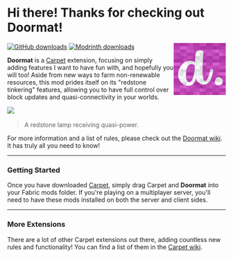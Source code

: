 # Hi there! Thanks for checking out Doormat!
<img align="right" width="120" src="src/main/resources/assets/doormat/icon.png">

[![GitHub downloads](https://img.shields.io/github/downloads/axialeaa/DoormatCarpetExtension/total?label=Github%20downloads&logo=github&style=for-the-badge)](https://github.com/axialeaa/DoormatCarpetExtension/releases)
[![Modrinth downloads](https://img.shields.io/modrinth/dt/doormat?label=Modrinth%20downloads&logo=modrinth&style=for-the-badge)](https://modrinth.com/mod/doormat)

<strong>Doormat</strong> is a [Carpet](https://github.com/gnembon/fabric-carpet) extension, focusing on simply adding features I want to have fun with, and hopefully you will too! Aside from new ways to farm non-renewable resources, this mod prides itself on its "redstone tinkering" features, allowing you to have full control over block updates and quasi-connectivity in your worlds.

![](https://github.com/axialeaa/DoormatCarpetExtension/assets/116074698/89617f79-c926-4006-b061-84463dbf6555)
> A redstone lamp receiving quasi-power.

For more information and a list of rules, please check out the [Doormat wiki](https://github.com/axialeaa/DoormatCarpetExtension/wiki). It has truly all you need to know!
***

### Getting Started
Once you have downloaded [Carpet](https://github.com/gnembon/fabric-carpet), simply drag Carpet and <strong>Doormat</strong> into your Fabric mods folder. If you're playing on a multiplayer server, you'll need to have these mods installed on both the server and client sides.
***

### More Extensions
There are a lot of other Carpet extensions out there, adding countless new rules and functionality! You can find a list of them in the [Carpet wiki](https://github.com/gnembon/fabric-carpet/wiki/List-of-Carpet-extensions).

